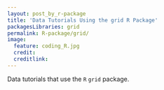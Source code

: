 ```yaml
---
layout: post_by_r-package
title: 'Data Tutorials Using the grid R Package'
packagesLibraries: grid
permalink: R-package/grid/
image:
  feature: coding_R.jpg
  credit: 
  creditlink: 
---
```


Data tutorials that use the `R` `grid` package.